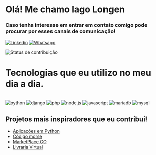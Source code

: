 # Olá! Me chamo Iago Longen

### Caso tenha interesse em entrar em contato comigo pode procurar por esses canais de comunicação!

[![Linkedin](https://img.shields.io/badge/LinkedIn-0077B5?style=for-the-badge&logo=linkedin&logoColor=white)](https://www.linkedin.com/in/iagolongen/)
[![Whatsapp](https://img.shields.io/badge/WhatsApp-25D366?style=for-the-badge&logo=whatsapp&logoColor=white)](https://wa.me/5547988071571)

![Status de contribuição](https://github-readme-stats.vercel.app/api?username=devlongen&show&icons=true&theme=midnight-purple)

# Tecnologias que eu utilizo no meu dia a dia.
<div style="display: inline_block"><br/>
  <img aling="center" alt="python" src="https://img.shields.io/badge/Python-14354C?style=for-the-badge&logo=python&logoColor=white)"/>
  <img aling="center" alt="django" src="https://img.shields.io/badge/Django-092E20?style=for-the-badge&logo=django&logoColor=white"/>
  <img aling="center" alt="php" src="https://img.shields.io/badge/PHP-777BB4?style=for-the-badge&logo=php&logoColor=white"/>
  <img aling="center" alt="node.js" src="https://img.shields.io/badge/Node.js-43853D?style=for-the-badge&logo=node.js&logoColor=white"/>
  <img aling="center" alt="javascript" src="https://img.shields.io/badge/JavaScript-323330?style=for-the-badge&logo=javascript&logoColor=F7DF1E"/>
  <img aling="center" alt="mariadb" src="https://img.shields.io/badge/MariaDB-003545?style=for-the-badge&logo=mariadb&logoColor=white"/>
  <img aling="center" alt="mysql" src="https://img.shields.io/badge/MySQL-00000F?style=for-the-badge&logo=mysql&logoColor=white"/>

  
## Projetos mais inspiradores que eu contribui!

- [Aplicações em Python](https://github.com/devlongen/python_prog)
- [Código morse](https://github.com/devlongen/morse_code_system_SA)
- [MarketPlace GO](https://github.com/devlongen/marketplace_project)
- [Livraria Virtual](https://github.com/hrerik/sa-senai-tdesi-2022-2-sem2)
